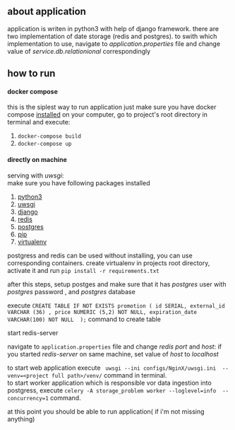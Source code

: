 ## about application

application is writen in python3 with help of django framework.
there are two implementation of date storage (redis and postgres).
to swith which implementation to use, navigate to *application.properties* file and change value of *service.db.relationional* correspondingly
## how to run

#### docker compose

this is the siplest way to run application
just make sure you have docker compose [installed](https://docs.docker.com/compose/install/#install-compose) on your computer, go to project's root directory in terminal and execute:

1. `docker-compose build`
2. `docker-compose up`

#### directly on machine

serving with *uwsgi*:<br>
make sure you have following packages installed

1. [python3](https://www.python.org/downloads/)
2. [uwsgi](https://uwsgi-docs.readthedocs.io/en/latest/Install.html)
3. [django](https://docs.djangoproject.com/en/3.0/topics/install/)
4. [redis](https://redis.io/topics/quickstart)
5. [postgres](https://www.postgresql.org/download/)
6. [pip](https://pip.pypa.io/en/stable/installing/)
7. [virtualenv](https://virtualenv.pypa.io/en/latest/installation.html)

postgress and redis can be used without installing, you can use corresponding containers.
create virtualenv in projects root directory, activate it and run `pip install -r requirements.txt`

after this steps, setup postges and make sure that it has *postgres* user with *postgres* password , and *postgres* database

execute ```CREATE TABLE IF NOT EXISTS promotion (
    id SERIAL,
    external_id VARCHAR (36) ,
    price NUMERIC (5,2) NOT NULL,
    expiration_date  VARCHAR(100) NOT NULL 
);``` command to create table

start redis-server

navigate to `application.properties` file and change *redis port* and *host*: if you started *redis-server* on same machine, set value of *host* to *localhost*

to start web application execute ` uwsgi --ini configs/NginX/uwsgi.ini  --venv=<project full path>/venv/` command in  terminal.<br>
to start worker application which is responsible vor data ingestion into postgress, execute `celery -A storage_problem worker --loglevel=info  --concurrency=1` command.

at this point you should be able to run application( if i'm not missing anything)
